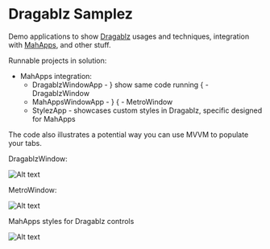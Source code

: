 Dragablz Samplez
=

Demo applications to show [Dragablz](https://github.com/ButchersBoy/Dragablz) usages and techniques, integration with [MahApps](https://github.com/MahApps/MahApps.Metro), and other stuff.

Runnable projects in solution:

* MahApps integration:
  * DragablzWindowApp - } show same code running { - DragablzWindow
  * MahAppsWindowApp  - }                        { - MetroWindow
  * StylezApp          - showcases custom styles in Dragablz, specific designed for MahApps


The code also illustrates a potential way you can use MVVM to populate your tabs.

DragablzWindow:

![Alt text](https://dragablz.files.wordpress.com/2015/01/dragablzmeetsmahapps_dw1.gif "Using DragablzWindow")

MetroWindow:

![Alt text](https://dragablz.files.wordpress.com/2015/01/dragablzmeetsmahapps_mw1.gif "Using MetroWindow")

MahApps styles for Dragablz controls

![Alt text](https://dragablz.files.wordpress.com/2015/02/mahappsstylez2.gif "https://dragablz.files.wordpress.com/2015/02/mahappsstylez2.gif")
